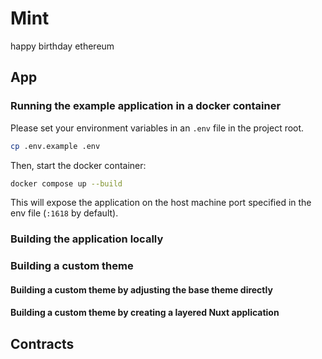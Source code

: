 # Mint

happy birthday ethereum

## App

### Running the example application in a docker container

Please set your environment variables in an `.env` file in the project root.

```sh
cp .env.example .env
```

Then, start the docker container:

```sh
docker compose up --build
```

This will expose the application on the host machine port specified in the
env file (`:1618` by default).

### Building the application locally

### Building a custom theme

#### Building a custom theme by adjusting the base theme directly

#### Building a custom theme by creating a layered Nuxt application

## Contracts
